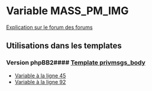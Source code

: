 # Variable MASS_PM_IMG
[Explication sur le forum des forums](http://forum.forumactif.com/t294113-listing-des-variables#MASS_PM_IMG)
## Utilisations dans les templates
### Version phpBB2#### [Template privmsgs_body](subsilver/privmsgs_body.md)
* [Variable à la ligne 45](../subsilver/privmsgs_body.tpl#L45)
* [Variable à la ligne 92](../subsilver/privmsgs_body.tpl#L92)